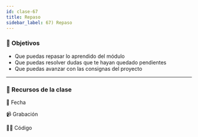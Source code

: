 ```yaml
---
id: clase-67
title: Repaso
sidebar_label: 67) Repaso
---
```


### 🏁 Objetivos

- Que puedas repasar lo aprendido del módulo
- Que puedas resolver dudas que te hayan quedado pendientes
- Que puedas avanzar con las consignas del proyecto

---

### 🚀 Recursos de la clase

📆 Fecha

📹 Grabación

👩‍💻 Código

